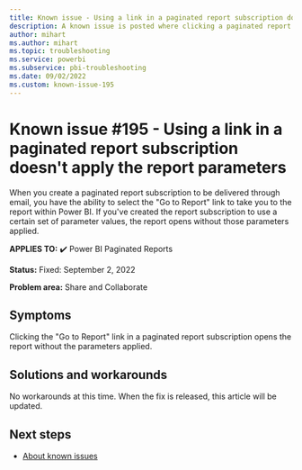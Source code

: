 ```yaml
---
title: Known issue - Using a link in a paginated report subscription doesn't apply the report parameters
description: A known issue is posted where clicking a paginated report subscription link doesn't apply the specified report parameters.
author: mihart
ms.author: mihart
ms.topic: troubleshooting  
ms.service: powerbi
ms.subservice: pbi-troubleshooting
ms.date: 09/02/2022
ms.custom: known-issue-195
---
```

# Known issue #195 - Using a link in a paginated report subscription doesn't apply the report parameters

When you create a paginated report subscription to be delivered through email, you have the ability to select the "Go to Report" link to take you to the report within Power BI.  If you've created the report subscription to use a certain set of parameter values, the report opens without those parameters applied.

**APPLIES TO:** ✔️ Power BI Paginated Reports

**Status:** Fixed: September 2, 2022

**Problem area:** Share and Collaborate

## Symptoms

Clicking the "Go to Report" link in a paginated report subscription opens the report without the parameters applied.

## Solutions and workarounds

No workarounds at this time.  When the fix is released, this article will be updated.

## Next steps

- [About known issues](power-bi-known-issues.md)
